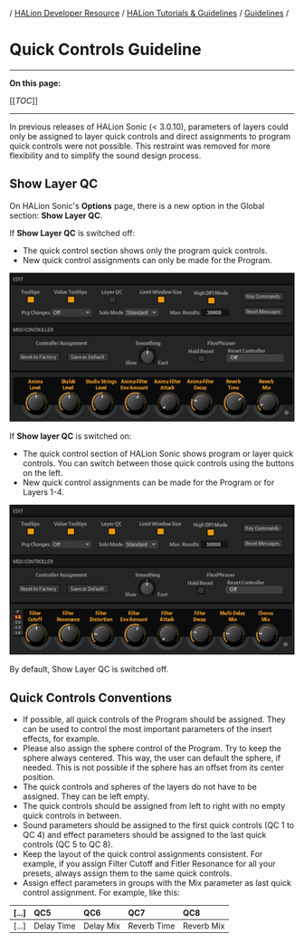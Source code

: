 / [HALion Developer Resource](../../HALion-Developer-Resource.md) / [HALion Tutorials & Guidelines](./HALion-Tutorials-Guidelines.md) / [Guidelines](./Guidelines.md) /

# Quick Controls Guideline

---

**On this page:**

[[_TOC_]]

---

In previous releases of HALion Sonic (< 3.0.10), parameters of layers could only be assigned to layer quick controls and direct assignments to program quick controls were not possible. This restraint was removed for more flexibility and to simplify the sound design process.

## Show Layer QC

On HALion Sonic's **Options** page, there is a new option in the Global section: **Show Layer QC**.

If **Show Layer QC** is switched off:

* The quick control section shows only the program quick controls.
* New quick control assignments can only be made for the Program.

![Show Layer QC Off](../images/Show-Layer-QC-Off.png)

If **Show layer QC** is switched on:

* The quick control section of HALion Sonic shows program or layer quick controls. You can switch between those quick controls using the buttons on the left.
* New quick control assignments can be made for the Program or for Layers 1-4.

![Show Layer QC On](../images/Show-Layer-QC-On.png)

By default, Show Layer QC is switched off.

## Quick Controls Conventions

* If possible, all quick controls of the Program should be assigned. They can be used to control the most important parameters of the insert effects, for example.
* Please also assign the sphere control of the Program. Try to keep the sphere always centered. This way, the user can default the sphere, if needed. This is not possible if the sphere has an offset from its center position.
* The quick controls and spheres of the layers do not have to be assigned. They can be left empty.
* The quick controls should be assigned from left to right with no empty quick controls in between.
* Sound parameters should be assigned to the first quick controls (QC 1 to QC 4) and effect parameters should be assigned to the last quick controls (QC 5 to QC 8).
* Keep the layout of the quick control assignments consistent. For example, if you assign Filter Cutoff and Fitler Resonance for all your presets, always assign them to the same quick controls.
* Assign effect parameters in groups with the Mix parameter as last quick control assignment. For example, like this:

|\[...\]|QC5|QC6|QC7|QC8|
|:-|:-|:-|:-|:-|
|\[...\]|Delay Time|Delay Mix|Reverb Time|Reverb Mix|